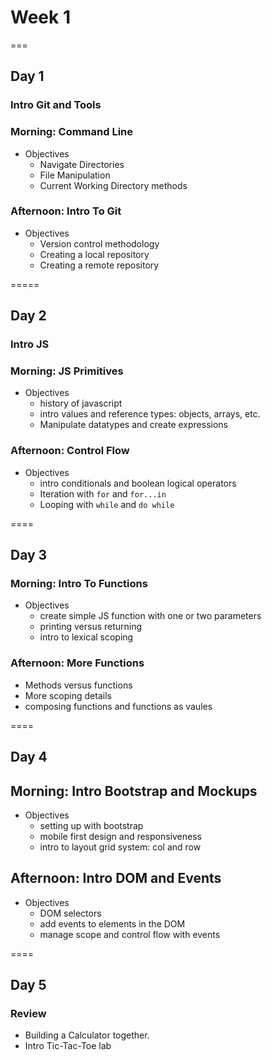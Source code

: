 # Week 1

===

## Day 1
### Intro Git and Tools

### Morning: Command Line

* Objectives
	* Navigate Directories
	* File Manipulation
	* Current Working Directory methods
	
### Afternoon: Intro To Git

* Objectives
	* Version control methodology
	* Creating a local repository 
	* Creating a remote repository

=====

## Day 2
### Intro JS

### Morning: JS Primitives

* Objectives
	* history of javascript 
	* intro values and reference types: objects, arrays, etc.
	* Manipulate datatypes and create expressions
### Afternoon: Control Flow

* Objectives
	* intro conditionals and boolean logical operators
	* Iteration with `for` and `for...in`
	* Looping with `while` and `do while` 
	
====

## Day 3
### Morning: Intro To Functions


* Objectives
	* create simple JS function with one or two parameters
	* printing versus returning
	* intro to lexical scoping
	
### Afternoon: More Functions

* Methods versus functions
* More scoping details
* composing functions and functions as vaules


====

## Day 4

## Morning: Intro Bootstrap and Mockups

* Objectives
	* setting up with bootstrap 
	* mobile first design and responsiveness 
	* intro to layout grid system: col and row

## Afternoon: Intro DOM and Events

* Objectives
	* DOM selectors
	* add events to elements in the DOM
	* manage scope and control flow with events 	

====


## Day 5

### Review

* Building a Calculator together.
* Intro Tic-Tac-Toe lab













